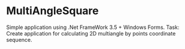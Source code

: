 # MultiAngleSquare

Simple application using .Net FrameWork 3.5 + Windows Forms.
Task: Create application for calculating 2D multiangle by points coordinate sequence.
